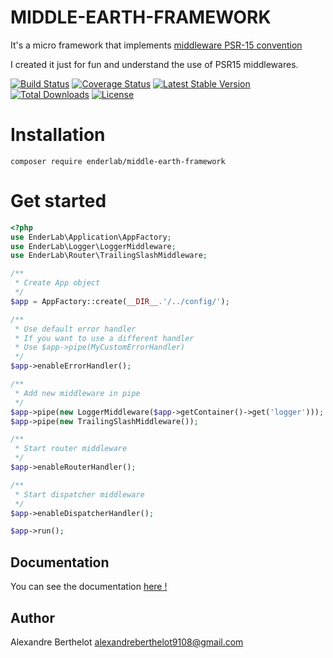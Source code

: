 # MIDDLE-EARTH-FRAMEWORK
It's a micro framework that implements [middleware PSR-15 convention](https://github.com/php-fig/fig-standards/blob/master/proposed/http-middleware/middleware.md)

I created it just for fun and understand the use of PSR15 middlewares.

[![Build Status](https://travis-ci.org/ender9108/middle-earth-framework.svg?branch=master)](https://travis-ci.org/ender9108/middle-earth-framework)
[![Coverage Status](https://coveralls.io/repos/github/ender9108/middle-earth-framework/badge.svg?branch=master)](https://coveralls.io/github/ender9108/middle-earth-framework?branch=master)
[![Latest Stable Version](https://poser.pugx.org/enderlab/middle-earth-framework/v/stable)](https://packagist.org/packages/enderlab/middle-earth-framework)
[![Total Downloads](https://poser.pugx.org/enderlab/middle-earth-framework/downloads)](https://packagist.org/packages/enderlab/middle-earth-framework)
[![License](https://poser.pugx.org/enderlab/middle-earth-framework/license)](https://packagist.org/packages/enderlab/middle-earth-framework)


# Installation
```
composer require enderlab/middle-earth-framework
```

# Get started
```php
<?php
use EnderLab\Application\AppFactory;
use EnderLab\Logger\LoggerMiddleware;
use EnderLab\Router\TrailingSlashMiddleware;

/**
 * Create App object
 */
$app = AppFactory::create(__DIR__.'/../config/');

/** 
 * Use default error handler
 * If you want to use a different handler
 * Use $app->pipe(MyCustomErrorHandler)  
 */
$app->enableErrorHandler();

/**
 * Add new middleware in pipe
 */
$app->pipe(new LoggerMiddleware($app->getContainer()->get('logger')));
$app->pipe(new TrailingSlashMiddleware());

/**
 * Start router middleware
 */
$app->enableRouterHandler();

/**
 * Start dispatcher middleware
 */
$app->enableDispatcherHandler();

$app->run();
```


## Documentation
You can see the documentation [here !](https://github.com/ender9108/psr15-middle-earth-framework/tree/master/docs/index.md)


## Author
Alexandre Berthelot <alexandreberthelot9108@gmail.com>